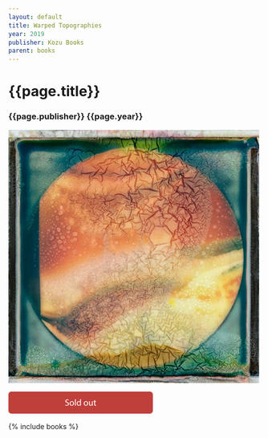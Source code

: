 ```yaml
---
layout: default
title: Warped Topographies
year: 2019
publisher: Kozu Books
parent: books
---
```


# {{page.title}}

### {{page.publisher}} {{page.year}}

[![{{page.title}}](warped-topographies.webp "{{page.title}}")](https://www.kozubooks.com/books-new/richard-earney-warped-topographies)

<img src="../assets/sold-out.svg" width="288" alt="Sold Out" title="Sold Out" />

{% include books %}